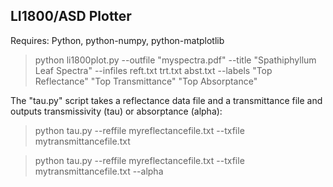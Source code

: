 ## LI1800/ASD Plotter ##

Requires: Python, python-numpy, python-matplotlib

> python li1800plot.py --outfile "myspectra.pdf" --title "Spathiphyllum Leaf Spectra" --infiles reft.txt trt.txt abst.txt --labels "Top Reflectance" "Top Transmittance" "Top Absorptance"

The "tau.py" script takes a reflectance data file and a transmittance file and outputs transmissivity (tau) or absorptance (alpha):

> python tau.py --reffile myreflectancefile.txt --txfile mytransmittancefile.txt

> python tau.py --reffile myreflectancefile.txt --txfile mytransmittancefile.txt --alpha
